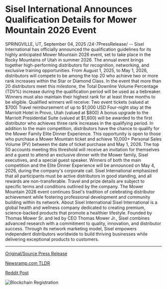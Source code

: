 # Sisel International Announces Qualification Details for Mower Mountain 2026 Event

SPRINGVILLE, UT, September 04, 2025 /24-7PressRelease/ -- Sisel International has officially announced the qualification guidelines for its highly anticipated Mower Mountain 2026 event, set to take place in the Rocky Mountains of Utah in summer 2026. The annual event brings together high-performing distributors for recognition, networking, and exclusive training opportunities.  From August 1, 2025, to May 1, 2026, distributors will compete to be among the top 20 who achieve two or more rank increases within the Star or Diamond Class. In the event that more than 20 distributors meet this milestone, the Total Downline Volume Percentage (TDV%) increase during the qualification period will be used as a tiebreaker. Winners must also maintain their highest rank for at least three months to be eligible.  Qualified winners will receive:  Two event tickets (valued at $700) Travel reimbursement of up to $1,000 USD Four-night stay at the Marriott Hotel in Provo, Utah (valued at $800) A bonus upgrade to the Marriott Presidential Suite (valued at $1,600) will be awarded to the first distributor who achieves three rank increases in the qualifying period.  In addition to the main competition, distributors have the chance to qualify for the Mower Family Elite Dinner Experience. This opportunity is open to those who purchase a Mower Mountain ticket and achieve 10,000+ Personal Sales Volume (PV) between the date of ticket purchase and May 1, 2026. The top 50 accounts meeting this threshold will receive an invitation for themselves and a guest to attend an exclusive dinner with the Mower family, Sisel executives, and a special guest speaker.  Winners of both the main competition and the Elite Dinner Experience will be announced on May 4, 2026, during the company's corporate call.  Sisel International emphasized that all participants must be active distributors in good standing, and all rewards are non-transferable. Travel and prize details are subject to specific terms and conditions outlined by the company.  The Mower Mountain 2026 event continues Sisel's tradition of celebrating distributor achievement while fostering professional development and community building within its network.  About Sisel International Sisel International is a global health and wellness company dedicated to creating premium, science-backed products that promote a healthier lifestyle. Founded by Thomas Mower Sr. and led by CEO Thomas Mower Jr., Sisel combines advanced research with a commitment to quality, innovation, and distributor success. Through its network marketing model, Sisel empowers independent distributors worldwide to build thriving businesses while delivering exceptional products to customers. 

---

[Original/Source Press Release](https://www.24-7pressrelease.com/press-release/526433/sisel-international-announces-qualification-details-for-mower-mountain-2026-event)
                    

[Newsramp.com TLDR](https://newsramp.com/curated-news/sisel-unveils-mower-mountain-2026-qualification-with-elite-rewards/87583ecf4d6fbad12da15a592493944e) 

 



[Reddit Post](https://www.reddit.com/r/eventNews/comments/1n83mru/sisel_unveils_mower_mountain_2026_qualification/) 



![Blockchain Registration](https://cdn.newsramp.app/24-7PressRelease/qrcode/259/4/tall4kvh.webp)